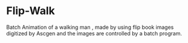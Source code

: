 # Flip-Walk

Batch Animation of a walking man , made by using flip book images digitized by Ascgen and the images are controlled by a batch program.
